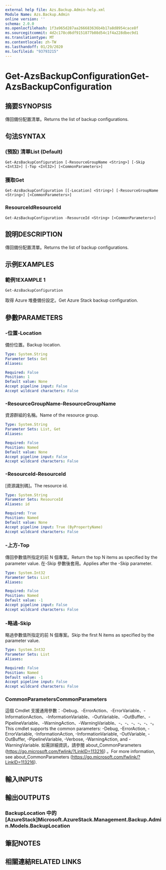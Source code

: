 ```yaml
---
external help file: Azs.Backup.Admin-help.xml
Module Name: Azs.Backup.Admin
online version: ''
schema: 2.0.0
ms.openlocfilehash: 1f3a965d287aa266683636b4b17a8d8954cace8f
ms.sourcegitcommit: 4d2c178cd6df9151877b08d54c1f4a228dbec9d1
ms.translationtype: MT
ms.contentlocale: zh-TW
ms.lasthandoff: 01/29/2020
ms.locfileid: "93793215"
---
```

# <span data-ttu-id="d4da7-101">Get-AzsBackupConfiguration</span><span class="sxs-lookup"><span data-stu-id="d4da7-101">Get-AzsBackupConfiguration</span></span>

## <span data-ttu-id="d4da7-102">摘要</span><span class="sxs-lookup"><span data-stu-id="d4da7-102">SYNOPSIS</span></span>
<span data-ttu-id="d4da7-103">傳回備份配置清單。</span><span class="sxs-lookup"><span data-stu-id="d4da7-103">Returns the list of backup configurations.</span></span>

## <span data-ttu-id="d4da7-104">句法</span><span class="sxs-lookup"><span data-stu-id="d4da7-104">SYNTAX</span></span>

### <span data-ttu-id="d4da7-105"> (預設) 清單</span><span class="sxs-lookup"><span data-stu-id="d4da7-105">List (Default)</span></span>
```
Get-AzsBackupConfiguration [-ResourceGroupName <String>] [-Skip <Int32>] [-Top <Int32>] [<CommonParameters>]
```

### <span data-ttu-id="d4da7-106">獲取</span><span class="sxs-lookup"><span data-stu-id="d4da7-106">Get</span></span>
```
Get-AzsBackupConfiguration [[-Location] <String>] [-ResourceGroupName <String>] [<CommonParameters>]
```

### <span data-ttu-id="d4da7-107">ResourceId</span><span class="sxs-lookup"><span data-stu-id="d4da7-107">ResourceId</span></span>
```
Get-AzsBackupConfiguration -ResourceId <String> [<CommonParameters>]
```

## <span data-ttu-id="d4da7-108">說明</span><span class="sxs-lookup"><span data-stu-id="d4da7-108">DESCRIPTION</span></span>
<span data-ttu-id="d4da7-109">傳回備份配置清單。</span><span class="sxs-lookup"><span data-stu-id="d4da7-109">Returns the list of backup configurations.</span></span>

## <span data-ttu-id="d4da7-110">示例</span><span class="sxs-lookup"><span data-stu-id="d4da7-110">EXAMPLES</span></span>

### <span data-ttu-id="d4da7-111">範例1</span><span class="sxs-lookup"><span data-stu-id="d4da7-111">EXAMPLE 1</span></span>
```
Get-AzsBackupConfiguration
```

<span data-ttu-id="d4da7-112">取得 Azure 堆疊備份設定。</span><span class="sxs-lookup"><span data-stu-id="d4da7-112">Get Azure Stack backup configuration.</span></span>

## <span data-ttu-id="d4da7-113">參數</span><span class="sxs-lookup"><span data-stu-id="d4da7-113">PARAMETERS</span></span>

### <span data-ttu-id="d4da7-114">-位置</span><span class="sxs-lookup"><span data-stu-id="d4da7-114">-Location</span></span>
<span data-ttu-id="d4da7-115">備份位置。</span><span class="sxs-lookup"><span data-stu-id="d4da7-115">Backup location.</span></span>

```yaml
Type: System.String
Parameter Sets: Get
Aliases:

Required: False
Position: 1
Default value: None
Accept pipeline input: False
Accept wildcard characters: False
```

### <span data-ttu-id="d4da7-116">-ResourceGroupName</span><span class="sxs-lookup"><span data-stu-id="d4da7-116">-ResourceGroupName</span></span>
<span data-ttu-id="d4da7-117">資源群組的名稱。</span><span class="sxs-lookup"><span data-stu-id="d4da7-117">Name of the resource group.</span></span>

```yaml
Type: System.String
Parameter Sets: List, Get
Aliases:

Required: False
Position: Named
Default value: None
Accept pipeline input: False
Accept wildcard characters: False
```

### <span data-ttu-id="d4da7-118">-ResourceId</span><span class="sxs-lookup"><span data-stu-id="d4da7-118">-ResourceId</span></span>
<span data-ttu-id="d4da7-119">[資源識別碼]。</span><span class="sxs-lookup"><span data-stu-id="d4da7-119">The resource id.</span></span>

```yaml
Type: System.String
Parameter Sets: ResourceId
Aliases: id

Required: True
Position: Named
Default value: None
Accept pipeline input: True (ByPropertyName)
Accept wildcard characters: False
```

### <span data-ttu-id="d4da7-120">-上方</span><span class="sxs-lookup"><span data-stu-id="d4da7-120">-Top</span></span>
<span data-ttu-id="d4da7-121">傳回參數值所指定的前 N 個專案。</span><span class="sxs-lookup"><span data-stu-id="d4da7-121">Return the top N items as specified by the parameter value.</span></span>
<span data-ttu-id="d4da7-122">在-Skip 參數後套用。</span><span class="sxs-lookup"><span data-stu-id="d4da7-122">Applies after the -Skip parameter.</span></span>

```yaml
Type: System.Int32
Parameter Sets: List
Aliases:

Required: False
Position: Named
Default value: -1
Accept pipeline input: False
Accept wildcard characters: False
```

### <span data-ttu-id="d4da7-123">-略過</span><span class="sxs-lookup"><span data-stu-id="d4da7-123">-Skip</span></span>
<span data-ttu-id="d4da7-124">略過參數值所指定的前 N 個專案。</span><span class="sxs-lookup"><span data-stu-id="d4da7-124">Skip the first N items as specified by the parameter value.</span></span>

```yaml
Type: System.Int32
Parameter Sets: List
Aliases:

Required: False
Position: Named
Default value: -1
Accept pipeline input: False
Accept wildcard characters: False
```

### <span data-ttu-id="d4da7-125">CommonParameters</span><span class="sxs-lookup"><span data-stu-id="d4da7-125">CommonParameters</span></span>
<span data-ttu-id="d4da7-126">這個 Cmdlet 支援通用參數：-Debug、-ErrorAction、-ErrorVariable、-InformationAction、-InformationVariable、-OutVariable、-OutBuffer、-PipelineVariable、-WarningAction、-WarningVariable、-、-、-、-、-、-。</span><span class="sxs-lookup"><span data-stu-id="d4da7-126">This cmdlet supports the common parameters: -Debug, -ErrorAction, -ErrorVariable, -InformationAction, -InformationVariable, -OutVariable, -OutBuffer, -PipelineVariable, -Verbose, -WarningAction, and -WarningVariable.</span></span> <span data-ttu-id="d4da7-127">如需詳細資訊，請參閱 about_CommonParameters (https://go.microsoft.com/fwlink/?LinkID=113216) 。</span><span class="sxs-lookup"><span data-stu-id="d4da7-127">For more information, see about_CommonParameters (https://go.microsoft.com/fwlink/?LinkID=113216).</span></span>

## <span data-ttu-id="d4da7-128">輸入</span><span class="sxs-lookup"><span data-stu-id="d4da7-128">INPUTS</span></span>

## <span data-ttu-id="d4da7-129">輸出</span><span class="sxs-lookup"><span data-stu-id="d4da7-129">OUTPUTS</span></span>

### <span data-ttu-id="d4da7-130">BackupLocation 中的 [AzureStack]</span><span class="sxs-lookup"><span data-stu-id="d4da7-130">Microsoft.AzureStack.Management.Backup.Admin.Models.BackupLocation</span></span>

## <span data-ttu-id="d4da7-131">筆記</span><span class="sxs-lookup"><span data-stu-id="d4da7-131">NOTES</span></span>

## <span data-ttu-id="d4da7-132">相關連結</span><span class="sxs-lookup"><span data-stu-id="d4da7-132">RELATED LINKS</span></span>
